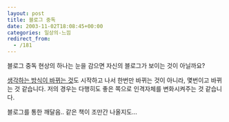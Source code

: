 ```yaml
---
layout: post
title: 블로그 중독
date: 2003-11-02T18:08:45+00:00
categories: 일상의-느낌
redirect_from:
  - /181
---
```


블로그 중독 현상의 하나는 눈을 감으면 자신의 블로그가 보이는 것이 아닐까요?

<a href="http://jinto.pe.kr/37" target=bb>생각하는 방식이 바뀌는 것</a>도 시작하고 나서 한번만 바뀌는 것이 아니라, 몇번이고 바뀌는 것 같습니다. 저의 경우는 다행히도 좋은 쪽으로 인격자체를 변화시켜주는 것 같습니다.

블로그를 통한 깨달음.. 같은 책이 조만간 나올지도...
